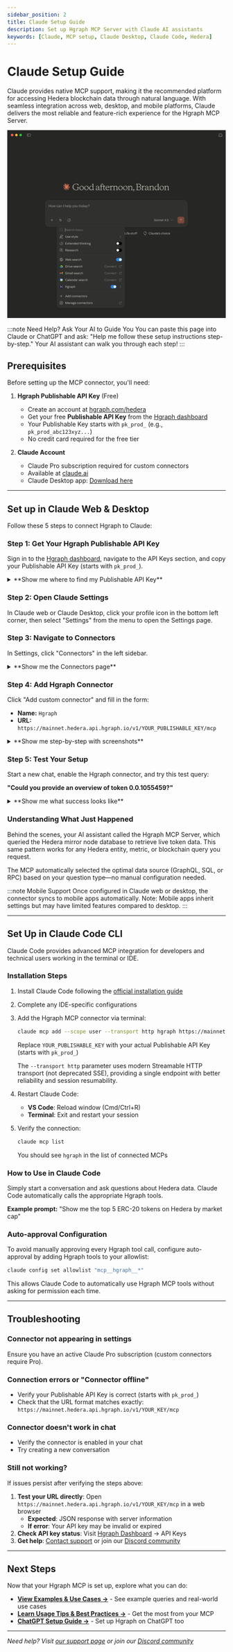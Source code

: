 ```yaml
---
sidebar_position: 2
title: Claude Setup Guide
description: Set up Hgraph MCP Server with Claude AI assistants
keywords: [Claude, MCP setup, Claude Desktop, Claude Code, Hedera]
---
```


# Claude Setup Guide

Claude provides native MCP support, making it the recommended platform for accessing Hedera blockchain data through natural language. With seamless integration across web, desktop, and mobile platforms, Claude delivers the most reliable and feature-rich experience for the Hgraph MCP Server.

![Claude MCP integration showing Hgraph connector in action](./claude.png)

:::note Need Help? Ask Your AI to Guide You
You can paste this page into Claude or ChatGPT and ask: "Help me follow these setup instructions step-by-step." Your AI assistant can walk you through each step!
:::

## Prerequisites

Before setting up the MCP connector, you'll need:

1. **Hgraph Publishable API Key** (Free)
   - Create an account at [hgraph.com/hedera](https://hgraph.com/hedera)
   - Get your free **Publishable API Key** from the [Hgraph dashboard](https://dashboard.hgraph.com)
   - Your Publishable Key starts with `pk_prod_` (e.g., `pk_prod_abc123xyz...`)
   - No credit card required for the free tier

2. **Claude Account**
   - Claude Pro subscription required for custom connectors
   - Available at [claude.ai](https://claude.ai)
   - Claude Desktop app: [Download here](https://claude.ai/download)

---

## Set up in Claude Web & Desktop

Follow these 5 steps to connect Hgraph to Claude:

### Step 1: Get Your Hgraph Publishable API Key

Sign in to the [Hgraph dashboard](https://dashboard.hgraph.com), navigate to the API Keys section, and copy your Publishable API Key (starts with `pk_prod_`).

<details>
<summary>**Show me where to find my Publishable API Key**</summary>

Navigate to the API Keys section in your Hgraph dashboard and look for your Publishable Key (starts with `pk_prod_`).

![Hgraph Dashboard showing Publishable API Key location](./hgraph-dashboard-api-key.png)

</details>

### Step 2: Open Claude Settings

In Claude web or Claude Desktop, click your profile icon in the bottom left corner, then select "Settings" from the menu to open the Settings page.

### Step 3: Navigate to Connectors

In Settings, click "Connectors" in the left sidebar.

<details>
<summary>**Show me the Connectors page**</summary>

On the left sidebar of the Settings page, you'll see several options. Click "Connectors".

This will show you the Connectors management page where you can add custom connectors.

</details>

### Step 4: Add Hgraph Connector

Click "Add custom connector" and fill in the form:
- **Name:** `Hgraph`
- **URL:** `https://mainnet.hedera.api.hgraph.io/v1/YOUR_PUBLISHABLE_KEY/mcp`

<details>
<summary>**Show me step-by-step with screenshots**</summary>

**Finding the button:**

Scroll to the bottom of the Connectors page and click "Add custom connector".

![Claude Connectors page showing Add custom connector button](./claude-add-custom-connector.png)

**Filling out the form:**

![Claude Add custom connector form filled out with Hgraph details](./claude-add-custom-connector-form.png)

1. In the "Name" field, type exactly: `Hgraph`
2. In the "URL" field, paste: `https://mainnet.hedera.api.hgraph.io/v1/YOUR_PUBLISHABLE_KEY/mcp`
3. Replace `YOUR_PUBLISHABLE_KEY` with your actual Publishable API Key (starts with `pk_prod_`)

**Example URL:**
```text
https://mainnet.hedera.api.hgraph.io/v1/pk_prod_abc123xyz789/mcp
```

**Saving:**

Click "Save connector" or "Add" to save the connector.

Success! You should now see "Hgraph" in your connectors list.

</details>

### Step 5: Test Your Setup

Start a new chat, enable the Hgraph connector, and try this test query:

**"Could you provide an overview of token 0.0.1055459?"**

<details>
<summary>**Show me what success looks like**</summary>

When your MCP is working correctly, you'll see:

1. Claude will indicate it's using the Hgraph connector/tools
2. You'll receive real Hedera token data in the response
3. The response will include specific details about the token (name, symbol, supply, etc.)

![Claude showing successful token query response](./claude-success-response.png)

**Success indicator:** You see real, current Hedera token data with specific numbers and details.

**If not working:** Check the troubleshooting section below.

For more example queries, see our [Examples & Use Cases page](/mcp-server/examples).

</details>

### Understanding What Just Happened

Behind the scenes, your AI assistant called the Hgraph MCP Server, which queried the Hedera mirror node database to retrieve live token data. This same pattern works for any Hedera entity, metric, or blockchain query you request.

The MCP automatically selected the optimal data source (GraphQL, SQL, or RPC) based on your question type—no manual configuration needed.

:::note Mobile Support
Once configured in Claude web or desktop, the connector syncs to mobile apps automatically.
Note: Mobile apps inherit settings but may have limited features compared to desktop.
:::

---

## Set Up in Claude Code CLI

Claude Code provides advanced MCP integration for developers and technical users working in the terminal or IDE.

### Installation Steps

1. Install Claude Code following the [official installation guide](https://docs.claude.com/en/docs/claude-code/getting-started)
2. Complete any IDE-specific configurations
3. Add the Hgraph MCP connector via terminal:

   ```bash
   claude mcp add --scope user --transport http hgraph https://mainnet.hedera.api.hgraph.io/v1/YOUR_PUBLISHABLE_KEY/mcp
   ```

   Replace `YOUR_PUBLISHABLE_KEY` with your actual Publishable API Key (starts with `pk_prod_`)

   The `--transport http` parameter uses modern Streamable HTTP transport (not deprecated SSE), providing a single endpoint with better reliability and session resumability.

4. Restart Claude Code:
   - **VS Code**: Reload window (Cmd/Ctrl+R)
   - **Terminal**: Exit and restart your session

5. Verify the connection:

   ```bash
   claude mcp list
   ```

   You should see `hgraph` in the list of connected MCPs

### How to Use in Claude Code

Simply start a conversation and ask questions about Hedera data. Claude Code automatically calls the appropriate Hgraph tools.

**Example prompt:** "Show me the top 5 ERC-20 tokens on Hedera by market cap"

### Auto-approval Configuration

To avoid manually approving every Hgraph tool call, configure auto-approval by adding Hgraph tools to your allowlist:

```bash
claude config set allowlist "mcp__hgraph__*"
```

This allows Claude Code to automatically use Hgraph MCP tools without asking for permission each time.


---

## Troubleshooting

### Connector not appearing in settings
Ensure you have an active Claude Pro subscription (custom connectors require Pro).

### Connection errors or "Connector offline"
- Verify your Publishable API Key is correct (starts with `pk_prod_`)
- Check that the URL format matches exactly: `https://mainnet.hedera.api.hgraph.io/v1/YOUR_KEY/mcp`

### Connector doesn't work in chat
- Verify the connector is enabled in your chat
- Try creating a new conversation

### Still not working?

If issues persist after verifying the steps above:

1. **Test your URL directly**: Open `https://mainnet.hedera.api.hgraph.io/v1/YOUR_KEY/mcp` in a web browser
   - **Expected**: JSON response with server information
   - **If error**: Your API key may be invalid or expired
2. **Check API key status**: Visit [Hgraph Dashboard](https://dashboard.hgraph.com) → API Keys
3. **Get help**: [Contact support](/support) or join our [Discord community](https://discord.gg/dwxpRHHVWX)

---

## Next Steps

Now that your Hgraph MCP is set up, explore what you can do:

- **[View Examples & Use Cases →](/mcp-server/examples)** - See example queries and real-world use cases
- **[Learn Usage Tips & Best Practices →](/mcp-server/usage-guide)** - Get the most from your MCP
- **[ChatGPT Setup Guide →](/mcp-server/setup-chatgpt)** - Set up Hgraph on ChatGPT too

---

*Need help? Visit [our support page](/support) or join our [Discord community](https://discord.gg/dwxpRHHVWX)*

